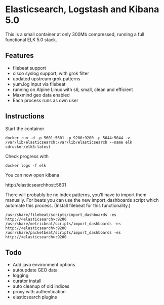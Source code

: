 # Elasticsearch, Logstash and Kibana 5.0

This is a small container at only 300Mb compressed, running a full functional ELK 5.0 stack.

## Features

* filebeat support
* cisco syslog support, with grok filter
* updated upstream grok patterns
* yum.log input via filebeat
* running on Alpine Linux with s6, small, clean and efficient
* Maxmind geo data enabled
* Each process runs as own user

## Instructions

Start the container

```
docker run -d -p 5601:5601 -p 9200:9200 -p 5044:5044 -v /var/lib/elasticsearch:/var/lib/elasticsearch --name elk cdrocker/elk5:latest
```

Check progress with

```
docker logs -f elk
```

You can now open kibana

http://elasticsearchhost:5601

There will probably be no index patterns, you'll have to import them manually. For beats you can use the new import_dashboards script which automate this process. (Install filebeat for this functionality.)

```
/usr/share/filebeat/scripts/import_dashboards -es http://<elasticsearch>:9200
/usr/share/metricbeat/scripts/import_dashboards -es http://<elasticsearch>:9200
/usr/share/packetbeat/scripts/import_dashboards -es http://<elasticsearch>:9200
```

## Todo

* Add java environment options
* autoupdate GEO data
* logging
* curator install
* auto cleanup of old indices
* proxy with authentication
* elasticsearch plugins
